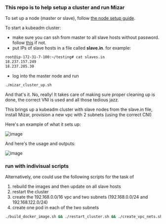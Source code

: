 ### This repo is to help setup a cluster and run Mizar

To set up a node (master or slave), follow [the node setup guide](https://github.com/pdgetrf/mizar_cluster_scripts/blob/main/node_setup.md).

To start a kubeadm cluster:

- make sure you can ssh from master to all slave hosts without password. follow [this](http://www.linuxproblem.org/art_9.html) if not. 
- put IPs of slave hosts in a file called **slave.in**. for example:
```bash
root@ip-172-31-7-100:~/testing# cat slaves.in
18.237.157.249
18.237.205.30
```

- log into the master node and run

```bash
./mizar_cluster_up.sh
```

And that's it. No, really! It takes care of making sure proper cleaning up is done, the correct VNI is used and all those tedious jazz.

This brings up a kubeadm cluster with slave nodes from the slave.in file, install Mizar, provision a new vpc with 2 subnets (using the correct CNI)

Here's an example of what it sets up:

![image](https://user-images.githubusercontent.com/252020/132430804-d0da365b-faa7-4569-a2cc-a3f0e783f537.png)

And here's the usage and outputs:

![image](https://user-images.githubusercontent.com/252020/132586722-27861eb3-a41d-4f76-849a-fc22b5b2b18a.png)

### run with indivisual scripts 
Alternatively, one could use the following scripts for the task of

1. rebuild the images and then update on all slave hosts
2. restart the cluster
3. create the 192.168.0.0/16 vpc and two subnets (192.168.0.0/24 and 192.168.122.0/24)
4. create one pod in each of the two subnets

```bash
./build_docker_image.sh && ./restart_cluster.sh && ./create_vpc_nets.sh && ./create_pods.sh
```
